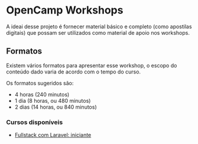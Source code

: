 # OpenCamp Workshops

A ideai desse projeto é fornecer material básico e completo (como apostilas digitais) que possam ser utilizados como material de apoio nos workshops.

## Formatos

Existem vários formatos para apresentar esse workshop, o escopo do conteúdo dado varia de acordo com o tempo do curso.

Os formatos sugeridos são:

- 4 horas (240 minutos)
- 1 dia (8 horas, ou 480 minutos)
- 2 dias (14 horas, ou 840 minutos)

### Cursos disponíveis

- [Fullstack com Laravel: iniciante](workshops/laravel-fullstack-iniciante.md)